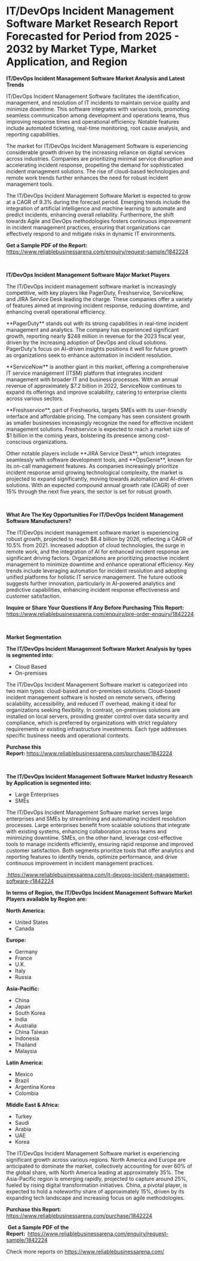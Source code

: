 <p><h1>IT/DevOps Incident Management Software Market Research Report Forecasted for Period from 2025 -  2032 by Market Type, Market Application, and Region</h1></p><p><strong>IT/DevOps Incident Management Software Market Analysis and Latest Trends</strong></p>
<p><p>IT/DevOps Incident Management Software facilitates the identification, management, and resolution of IT incidents to maintain service quality and minimize downtime. This software integrates with various tools, promoting seamless communication among development and operations teams, thus improving response times and operational efficiency. Notable features include automated ticketing, real-time monitoring, root cause analysis, and reporting capabilities.</p><p>The market for IT/DevOps Incident Management Software is experiencing considerable growth driven by the increasing reliance on digital services across industries. Companies are prioritizing minimal service disruption and accelerating incident response, propelling the demand for sophisticated incident management solutions. The rise of cloud-based technologies and remote work trends further enhances the need for robust incident management tools.</p><p>The IT/DevOps Incident Management Software Market is expected to grow at a CAGR of 9.3% during the forecast period. Emerging trends include the integration of artificial intelligence and machine learning to automate and predict incidents, enhancing overall reliability. Furthermore, the shift towards Agile and DevOps methodologies fosters continuous improvement in incident management practices, ensuring that organizations can effectively respond to and mitigate risks in dynamic IT environments.</p></p>
<p><strong>Get a Sample PDF of the Report:&nbsp;</strong> <a href="https://www.reliablebusinessarena.com/enquiry/request-sample/1842224?utm_campaign=3212&utm_medium=2&utm_source=Github&utm_content=ia&utm_term=26032025&utm_id=itdevops-incident-management-software">https://www.reliablebusinessarena.com/enquiry/request-sample/1842224</a></p>
<p>&nbsp;</p>
<p><strong>IT/DevOps Incident Management Software Major Market Players</strong></p>
<p><p>The IT/DevOps incident management software market is increasingly competitive, with key players like PagerDuty, Freshservice, ServiceNow, and JIRA Service Desk leading the charge. These companies offer a variety of features aimed at improving incident response, reducing downtime, and enhancing overall operational efficiency.</p><p>**PagerDuty** stands out with its strong capabilities in real-time incident management and analytics. The company has experienced significant growth, reporting nearly $248 million in revenue for the 2023 fiscal year, driven by the increasing adoption of DevOps and cloud solutions. PagerDuty's focus on AI-driven insights positions it well for future growth as organizations seek to enhance automation in incident resolution.</p><p>**ServiceNow** is another giant in this market, offering a comprehensive IT service management (ITSM) platform that integrates incident management with broader IT and business processes. With an annual revenue of approximately $7.2 billion in 2022, ServiceNow continues to expand its offerings and improve scalability, catering to enterprise clients across various sectors.</p><p>**Freshservice**, part of Freshworks, targets SMEs with its user-friendly interface and affordable pricing. The company has seen consistent growth as smaller businesses increasingly recognize the need for effective incident management solutions. Freshservice is expected to reach a market size of $1 billion in the coming years, bolstering its presence among cost-conscious organizations.</p><p>Other notable players include **JIRA Service Desk**, which integrates seamlessly with software development tools, and **OpsGenie**, known for its on-call management features. As companies increasingly prioritize incident response amid growing technological complexity, the market is projected to expand significantly, moving towards automation and AI-driven solutions. With an expected compound annual growth rate (CAGR) of over 15% through the next five years, the sector is set for robust growth.</p></p>
<p>&nbsp;</p>
<p><strong>What Are The Key Opportunities For IT/DevOps Incident Management Software Manufacturers?</strong></p>
<p><p>The IT/DevOps incident management software market is experiencing robust growth, projected to reach $8.4 billion by 2026, reflecting a CAGR of 10.5% from 2021. Increased adoption of cloud technologies, the surge in remote work, and the integration of AI for enhanced incident response are significant driving factors. Organizations are prioritizing proactive incident management to minimize downtime and enhance operational efficiency. Key trends include leveraging automation for incident resolution and adopting unified platforms for holistic IT service management. The future outlook suggests further innovation, particularly in AI-powered analytics and predictive capabilities, enhancing incident response effectiveness and customer satisfaction.</p></p>
<p><strong>Inquire or Share Your Questions If Any Before Purchasing This Report:</strong> <a href="https://www.reliablebusinessarena.com/enquiry/pre-order-enquiry/1842224?utm_campaign=3212&utm_medium=2&utm_source=Github&utm_content=ia&utm_term=26032025&utm_id=itdevops-incident-management-software">https://www.reliablebusinessarena.com/enquiry/pre-order-enquiry/1842224</a></p>
<p>&nbsp;</p>
<p><strong>Market Segmentation</strong></p>
<p><strong>The IT/DevOps Incident Management Software Market Analysis by types is segmented into:</strong></p>
<p><ul><li>Cloud Based</li><li>On-premises</li></ul></p>
<p><p>The IT/DevOps Incident Management Software market is categorized into two main types: cloud-based and on-premises solutions. Cloud-based incident management software is hosted on remote servers, offering scalability, accessibility, and reduced IT overhead, making it ideal for organizations seeking flexibility. In contrast, on-premises solutions are installed on local servers, providing greater control over data security and compliance, which is preferred by organizations with strict regulatory requirements or existing infrastructure investments. Each type addresses specific business needs and operational contexts.</p></p>
<p><strong>Purchase this Report:&nbsp;</strong><a href="https://www.reliablebusinessarena.com/purchase/1842224?utm_campaign=3212&utm_medium=2&utm_source=Github&utm_content=ia&utm_term=26032025&utm_id=itdevops-incident-management-software">https://www.reliablebusinessarena.com/purchase/1842224</a></p>
<p>&nbsp;</p>
<p><strong>The IT/DevOps Incident Management Software Market Industry Research by Application is segmented into:</strong></p>
<p><ul><li>Large Enterprises</li><li>SMEs</li></ul></p>
<p><p>The IT/DevOps Incident Management Software market serves large enterprises and SMEs by streamlining and automating incident resolution processes. Large enterprises benefit from scalable solutions that integrate with existing systems, enhancing collaboration across teams and minimizing downtime. SMEs, on the other hand, leverage cost-effective tools to manage incidents efficiently, ensuring rapid response and improved customer satisfaction. Both segments prioritize tools that offer analytics and reporting features to identify trends, optimize performance, and drive continuous improvement in incident management practices.</p></p>
<p><a href="https://www.reliablebusinessarena.com/it-devops-incident-management-software-r1842224?utm_campaign=3212&utm_medium=2&utm_source=Github&utm_content=ia&utm_term=26032025&utm_id=itdevops-incident-management-software">&nbsp;https://www.reliablebusinessarena.com/it-devops-incident-management-software-r1842224</a></p>
<p><strong>In terms of Region, the IT/DevOps Incident Management Software Market Players available by Region are:</strong></p>
<p>
    <p> <strong> North America: </strong>
        <ul>
            <li>United States</li>
            <li>Canada</li>
        </ul>
        </p> 
    <p> <strong> Europe: </strong>
        <ul>
            <li>Germany</li>
            <li>France</li>
            <li>U.K.</li>
            <li>Italy</li>
            <li>Russia</li>
        </ul>
        </p> 
    <p> <strong> Asia-Pacific: </strong>
        <ul>
            <li>China</li>
            <li>Japan</li>
            <li>South Korea</li>
            <li>India</li>
            <li>Australia</li>
            <li>China Taiwan</li>
            <li>Indonesia</li>
            <li>Thailand</li>
            <li>Malaysia</li>
        </ul>
        </p> 
    <p> <strong> Latin America: </strong>
        <ul>
            <li>Mexico</li>
            <li>Brazil</li>
            <li>Argentina Korea</li>
            <li>Colombia</li>
        </ul>
        </p> 
    <p> <strong> Middle East & Africa: </strong>
        <ul>
            <li>Turkey</li>
            <li>Saudi</li>
            <li>Arabia</li>
            <li>UAE</li>
            <li>Korea</li>
        </ul>
    </p>
    </p>
<p><p>The IT/DevOps Incident Management Software market is experiencing significant growth across various regions. North America and Europe are anticipated to dominate the market, collectively accounting for over 60% of the global share, with North America leading at approximately 35%. The Asia-Pacific region is emerging rapidly, projected to capture around 25%, fueled by rising digital transformation initiatives. China, a pivotal player, is expected to hold a noteworthy share of approximately 15%, driven by its expanding tech landscape and increasing focus on agile methodologies.</p></p>
<p><strong>Purchase this Report: </strong><a href="https://www.reliablebusinessarena.com/purchase/1842224?utm_campaign=3212&utm_medium=2&utm_source=Github&utm_content=ia&utm_term=26032025&utm_id=itdevops-incident-management-software">https://www.reliablebusinessarena.com/purchase/1842224</a></p>
<p>&nbsp;<strong>Get a Sample PDF of the Report:&nbsp;&nbsp;</strong><a href="https://www.reliablebusinessarena.com/enquiry/request-sample/1842224?utm_campaign=3212&utm_medium=2&utm_source=Github&utm_content=ia&utm_term=26032025&utm_id=itdevops-incident-management-software">https://www.reliablebusinessarena.com/enquiry/request-sample/1842224</a></p>
<p><strong></strong></p>
<p>Check more reports on <a href="https://www.reliablebusinessarena.com/?utm_campaign=3212&utm_medium=2&utm_source=Github&utm_content=ia&utm_term=26032025&utm_id=itdevops-incident-management-software">https://www.reliablebusinessarena.com/</a></p>